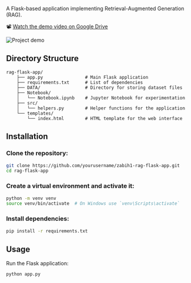 
A Flask-based application implementing Retrieval-Augmented Generation (RAG).

📽️ [Watch the demo video on Google Drive](https://drive.google.com/file/d/12H4q2zMOBHOW78w3DiHGWEfmFMoenVbU/view?usp=sharing)



![Project demo](demo.gif)

## Directory Structure

```
rag-flask-app/
    ├── app.py                # Main Flask application
    ├── requirements.txt      # List of dependencies
    ├── DATA/                 # Directory for storing dataset files
    ├── Notebook/
    │   └── Notebook.ipynb    # Jupyter Notebook for experimentation
    ├── src/
    │   └── helpers.py        # Helper functions for the application
    └── templates/
        └── index.html        # HTML template for the web interface
```

## Installation
### Clone the repository:
```sh
git clone https://github.com/yourusername/zabih1-rag-flask-app.git
cd rag-flask-app
```

### Create a virtual environment and activate it:
```sh
python -m venv venv
source venv/bin/activate  # On Windows use `venv\Scripts\activate`
```

### Install dependencies:
```sh
pip install -r requirements.txt
```

## Usage
Run the Flask application:
```sh
python app.py
```

